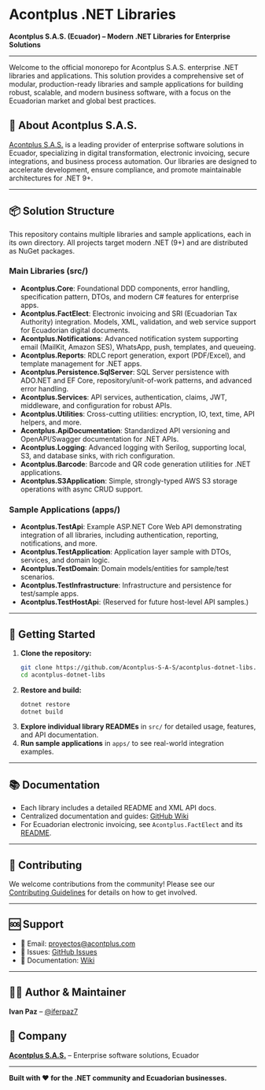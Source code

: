 # Acontplus .NET Libraries

**Acontplus S.A.S. (Ecuador) – Modern .NET Libraries for Enterprise Solutions**

---

Welcome to the official monorepo for Acontplus S.A.S. enterprise .NET libraries and applications. This solution provides a comprehensive set of modular, production-ready libraries and sample applications for building robust, scalable, and modern business software, with a focus on the Ecuadorian market and global best practices.

## 🏢 About Acontplus S.A.S.

[Acontplus S.A.S.](https://acontplus.com.ec) is a leading provider of enterprise software solutions in Ecuador, specializing in digital transformation, electronic invoicing, secure integrations, and business process automation. Our libraries are designed to accelerate development, ensure compliance, and promote maintainable architectures for .NET 9+.

---

## 📦 Solution Structure

This repository contains multiple libraries and sample applications, each in its own directory. All projects target modern .NET (9+) and are distributed as NuGet packages.

### Main Libraries (src/)

- **Acontplus.Core**: Foundational DDD components, error handling, specification pattern, DTOs, and modern C# features for enterprise apps.
- **Acontplus.FactElect**: Electronic invoicing and SRI (Ecuadorian Tax Authority) integration. Models, XML, validation, and web service support for Ecuadorian digital documents.
- **Acontplus.Notifications**: Advanced notification system supporting email (MailKit, Amazon SES), WhatsApp, push, templates, and queueing.
- **Acontplus.Reports**: RDLC report generation, export (PDF/Excel), and template management for .NET apps.
- **Acontplus.Persistence.SqlServer**: SQL Server persistence with ADO.NET and EF Core, repository/unit-of-work patterns, and advanced error handling.
- **Acontplus.Services**: API services, authentication, claims, JWT, middleware, and configuration for robust APIs.
- **Acontplus.Utilities**: Cross-cutting utilities: encryption, IO, text, time, API helpers, and more.
- **Acontplus.ApiDocumentation**: Standardized API versioning and OpenAPI/Swagger documentation for .NET APIs.
- **Acontplus.Logging**: Advanced logging with Serilog, supporting local, S3, and database sinks, with rich configuration.
- **Acontplus.Barcode**: Barcode and QR code generation utilities for .NET applications.
- **Acontplus.S3Application**: Simple, strongly-typed AWS S3 storage operations with async CRUD support.

### Sample Applications (apps/)

- **Acontplus.TestApi**: Example ASP.NET Core Web API demonstrating integration of all libraries, including authentication, reporting, notifications, and more.
- **Acontplus.TestApplication**: Application layer sample with DTOs, services, and domain logic.
- **Acontplus.TestDomain**: Domain models/entities for sample/test scenarios.
- **Acontplus.TestInfrastructure**: Infrastructure and persistence for test/sample apps.
- **Acontplus.TestHostApi**: (Reserved for future host-level API samples.)

---

## 🚀 Getting Started

1. **Clone the repository:**
   ```bash
   git clone https://github.com/Acontplus-S-A-S/acontplus-dotnet-libs.git
   cd acontplus-dotnet-libs
   ```
2. **Restore and build:**
   ```bash
   dotnet restore
   dotnet build
   ```
3. **Explore individual library READMEs** in `src/` for detailed usage, features, and API documentation.
4. **Run sample applications** in `apps/` to see real-world integration examples.

---

## 📚 Documentation

- Each library includes a detailed README and XML API docs.
- Centralized documentation and guides: [GitHub Wiki](https://github.com/Acontplus-S-A-S/acontplus-dotnet-libs/wiki)
- For Ecuadorian electronic invoicing, see `Acontplus.FactElect` and its [README](src/Acontplus.FactElect/README.md).

---

## 🤝 Contributing

We welcome contributions from the community! Please see our [Contributing Guidelines](CONTRIBUTING.md) for details on how to get involved.

---

## 🆘 Support

- 📧 Email: proyectos@acontplus.com
- 🐛 Issues: [GitHub Issues](https://github.com/Acontplus-S-A-S/acontplus-dotnet-libs/issues)
- 📖 Documentation: [Wiki](https://github.com/Acontplus-S-A-S/acontplus-dotnet-libs/wiki)

---

## 👨‍💻 Author & Maintainer

**Ivan Paz** – [@iferpaz7](https://linktr.ee/iferpaz7)

## 🏢 Company

**[Acontplus S.A.S.](https://acontplus.com.ec)** – Enterprise software solutions, Ecuador

---

**Built with ❤️ for the .NET community and Ecuadorian businesses.**
